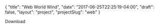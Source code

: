 {
    "title": "Web World Wind",
    "date": "2017-06-25T22:25:19-04:00",
    "draft": false,
    "layout": "project",
    "projectSlug": "web"
}

Download